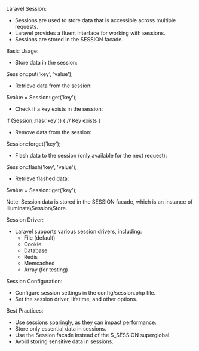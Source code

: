 Laravel Session:

- Sessions are used to store data that is accessible across multiple requests.
- Laravel provides a fluent interface for working with sessions.
- Sessions are stored in the SESSION facade.

Basic Usage:

- Store data in the session:

Session::put('key', 'value');

- Retrieve data from the session:

$value = Session::get('key');

- Check if a key exists in the session:

if (Session::has('key')) {
    // Key exists
}

- Remove data from the session:

Session::forget('key');

- Flash data to the session (only available for the next request):

Session::flash('key', 'value');

- Retrieve flashed data:

$value = Session::get('key');

Note: Session data is stored in the SESSION facade, which is an instance of Illuminate\Session\Store.

Session Driver:

- Laravel supports various session drivers, including:
    - File (default)
    - Cookie
    - Database
    - Redis
    - Memcached
    - Array (for testing)

Session Configuration:

- Configure session settings in the config/session.php file.
- Set the session driver, lifetime, and other options.

Best Practices:

- Use sessions sparingly, as they can impact performance.
- Store only essential data in sessions.
- Use the Session facade instead of the $_SESSION superglobal.
- Avoid storing sensitive data in sessions.